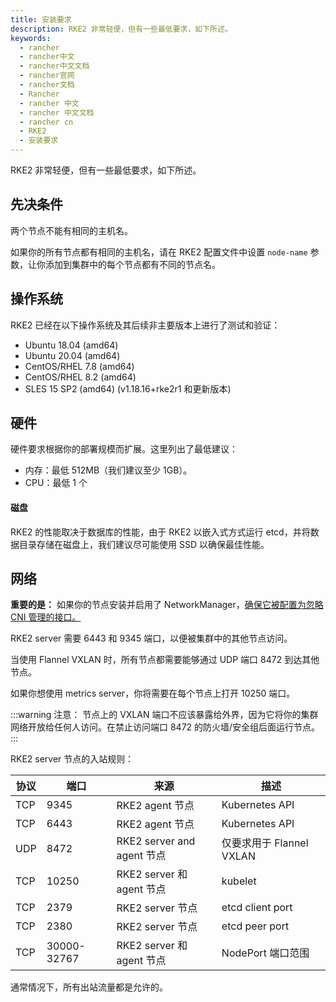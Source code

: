 ```yaml
---
title: 安装要求
description: RKE2 非常轻便，但有一些最低要求，如下所述。
keywords:
  - rancher
  - rancher中文
  - rancher中文文档
  - rancher官网
  - rancher文档
  - Rancher
  - rancher 中文
  - rancher 中文文档
  - rancher cn
  - RKE2
  - 安装要求
---
```


RKE2 非常轻便，但有一些最低要求，如下所述。

## 先决条件

两个节点不能有相同的主机名。

如果你的所有节点都有相同的主机名，请在 RKE2 配置文件中设置 `node-name` 参数，让你添加到集群中的每个节点都有不同的节点名。

## 操作系统

RKE2 已经在以下操作系统及其后续非主要版本上进行了测试和验证：

- Ubuntu 18.04 (amd64)
- Ubuntu 20.04 (amd64)
- CentOS/RHEL 7.8 (amd64)
- CentOS/RHEL 8.2 (amd64)
- SLES 15 SP2 (amd64) (v1.18.16+rke2r1 和更新版本)

## 硬件

硬件要求根据你的部署规模而扩展。这里列出了最低建议：

- 内存：最低 512MB（我们建议至少 1GB）。
- CPU：最低 1 个

#### 磁盘

RKE2 的性能取决于数据库的性能，由于 RKE2 以嵌入式方式运行 etcd，并将数据目录存储在磁盘上，我们建议尽可能使用 SSD 以确保最佳性能。

## 网络

**重要的是：** 如果你的节点安装并启用了 NetworkManager，[确保它被配置为忽略 CNI 管理的接口。](/docs/rke2/known_issues/_index#networkmanager)

RKE2 server 需要 6443 和 9345 端口，以便被集群中的其他节点访问。

当使用 Flannel VXLAN 时，所有节点都需要能够通过 UDP 端口 8472 到达其他节点。

如果你想使用 metrics server，你将需要在每个节点上打开 10250 端口。

:::warning 注意：
节点上的 VXLAN 端口不应该暴露给外界，因为它将你的集群网络开放给任何人访问。在禁止访问端口 8472 的防火墙/安全组后面运行节点。
:::

RKE2 server 节点的入站规则：

| 协议 | 端口        | 来源                       | 描述                     |
| ---- | ----------- | -------------------------- | ------------------------ |
| TCP  | 9345        | RKE2 agent 节点            | Kubernetes API           |
| TCP  | 6443        | RKE2 agent 节点            | Kubernetes API           |
| UDP  | 8472        | RKE2 server and agent 节点 | 仅要求用于 Flannel VXLAN |
| TCP  | 10250       | RKE2 server 和 agent 节点  | kubelet                  |
| TCP  | 2379        | RKE2 server 节点           | etcd client port         |
| TCP  | 2380        | RKE2 server 节点           | etcd peer port           |
| TCP  | 30000-32767 | RKE2 server 和 agent 节点  | NodePort 端口范围        |

通常情况下，所有出站流量都是允许的。
